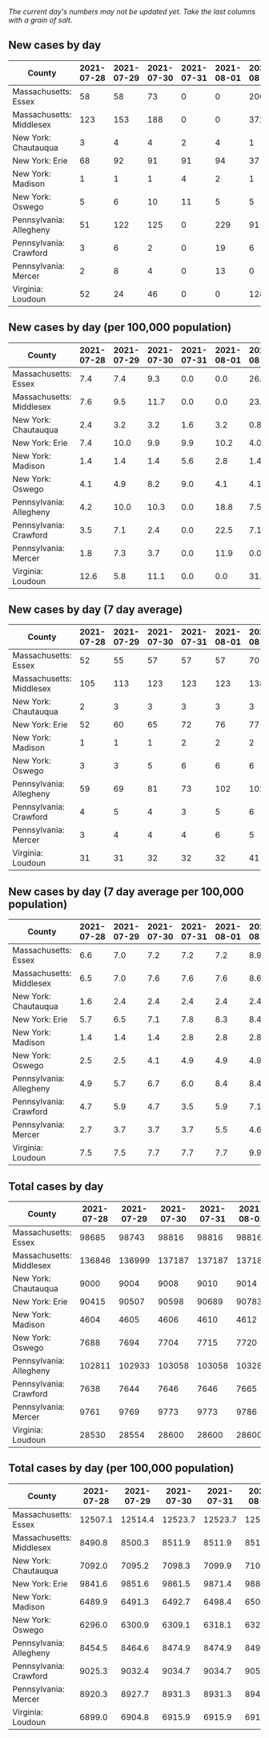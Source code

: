 _The current day's numbers may not be updated yet. Take the last columns with a grain of salt._
## New cases by day

| County | 2021-07-28 | 2021-07-29 | 2021-07-30 | 2021-07-31 | 2021-08-01 | 2021-08-02 | 2021-08-03 |
| --- | --- | --- | --- | --- | --- | --- | --- |
| Massachusetts: Essex | 58 | 58 | 73 | 0 | 0 | 206 |  |
| Massachusetts: Middlesex | 123 | 153 | 188 | 0 | 0 | 372 |  |
| New York: Chautauqua | 3 | 4 | 4 | 2 | 4 | 1 |  |
| New York: Erie | 68 | 92 | 91 | 91 | 94 | 37 |  |
| New York: Madison | 1 | 1 | 1 | 4 | 2 | 1 |  |
| New York: Oswego | 5 | 6 | 10 | 11 | 5 | 5 |  |
| Pennsylvania: Allegheny | 51 | 122 | 125 | 0 | 229 | 91 |  |
| Pennsylvania: Crawford | 3 | 6 | 2 | 0 | 19 | 6 |  |
| Pennsylvania: Mercer | 2 | 8 | 4 | 0 | 13 | 0 |  |
| Virginia: Loudoun | 52 | 24 | 46 | 0 | 0 | 128 |  |

## New cases by day (per 100,000 population)

| County | 2021-07-28 | 2021-07-29 | 2021-07-30 | 2021-07-31 | 2021-08-01 | 2021-08-02 | 2021-08-03 |
| --- | --- | --- | --- | --- | --- | --- | --- |
| Massachusetts: Essex | 7.4 | 7.4 | 9.3 | 0.0 | 0.0 | 26.1 |  |
| Massachusetts: Middlesex | 7.6 | 9.5 | 11.7 | 0.0 | 0.0 | 23.1 |  |
| New York: Chautauqua | 2.4 | 3.2 | 3.2 | 1.6 | 3.2 | 0.8 |  |
| New York: Erie | 7.4 | 10.0 | 9.9 | 9.9 | 10.2 | 4.0 |  |
| New York: Madison | 1.4 | 1.4 | 1.4 | 5.6 | 2.8 | 1.4 |  |
| New York: Oswego | 4.1 | 4.9 | 8.2 | 9.0 | 4.1 | 4.1 |  |
| Pennsylvania: Allegheny | 4.2 | 10.0 | 10.3 | 0.0 | 18.8 | 7.5 |  |
| Pennsylvania: Crawford | 3.5 | 7.1 | 2.4 | 0.0 | 22.5 | 7.1 |  |
| Pennsylvania: Mercer | 1.8 | 7.3 | 3.7 | 0.0 | 11.9 | 0.0 |  |
| Virginia: Loudoun | 12.6 | 5.8 | 11.1 | 0.0 | 0.0 | 31.0 |  |

## New cases by day (7 day average)

| County | 2021-07-28 | 2021-07-29 | 2021-07-30 | 2021-07-31 | 2021-08-01 | 2021-08-02 | 2021-08-03 |
| --- | --- | --- | --- | --- | --- | --- | --- |
| Massachusetts: Essex | 52 | 55 | 57 | 57 | 57 | 70 |  |
| Massachusetts: Middlesex | 105 | 113 | 123 | 123 | 123 | 138 |  |
| New York: Chautauqua | 2 | 3 | 3 | 3 | 3 | 3 |  |
| New York: Erie | 52 | 60 | 65 | 72 | 76 | 77 |  |
| New York: Madison | 1 | 1 | 1 | 2 | 2 | 2 |  |
| New York: Oswego | 3 | 3 | 5 | 6 | 6 | 6 |  |
| Pennsylvania: Allegheny | 59 | 69 | 81 | 73 | 102 | 102 |  |
| Pennsylvania: Crawford | 4 | 5 | 4 | 3 | 5 | 6 |  |
| Pennsylvania: Mercer | 3 | 4 | 4 | 4 | 6 | 5 |  |
| Virginia: Loudoun | 31 | 31 | 32 | 32 | 32 | 41 |  |

## New cases by day (7 day average per 100,000 population)

| County | 2021-07-28 | 2021-07-29 | 2021-07-30 | 2021-07-31 | 2021-08-01 | 2021-08-02 | 2021-08-03 |
| --- | --- | --- | --- | --- | --- | --- | --- |
| Massachusetts: Essex | 6.6 | 7.0 | 7.2 | 7.2 | 7.2 | 8.9 |  |
| Massachusetts: Middlesex | 6.5 | 7.0 | 7.6 | 7.6 | 7.6 | 8.6 |  |
| New York: Chautauqua | 1.6 | 2.4 | 2.4 | 2.4 | 2.4 | 2.4 |  |
| New York: Erie | 5.7 | 6.5 | 7.1 | 7.8 | 8.3 | 8.4 |  |
| New York: Madison | 1.4 | 1.4 | 1.4 | 2.8 | 2.8 | 2.8 |  |
| New York: Oswego | 2.5 | 2.5 | 4.1 | 4.9 | 4.9 | 4.9 |  |
| Pennsylvania: Allegheny | 4.9 | 5.7 | 6.7 | 6.0 | 8.4 | 8.4 |  |
| Pennsylvania: Crawford | 4.7 | 5.9 | 4.7 | 3.5 | 5.9 | 7.1 |  |
| Pennsylvania: Mercer | 2.7 | 3.7 | 3.7 | 3.7 | 5.5 | 4.6 |  |
| Virginia: Loudoun | 7.5 | 7.5 | 7.7 | 7.7 | 7.7 | 9.9 |  |

## Total cases by day

| County | 2021-07-28 | 2021-07-29 | 2021-07-30 | 2021-07-31 | 2021-08-01 | 2021-08-02 | 2021-08-03 |
| --- | --- | --- | --- | --- | --- | --- | --- |
| Massachusetts: Essex | 98685 | 98743 | 98816 | 98816 | 98816 | 99022 |  |
| Massachusetts: Middlesex | 136846 | 136999 | 137187 | 137187 | 137187 | 137559 |  |
| New York: Chautauqua | 9000 | 9004 | 9008 | 9010 | 9014 | 9015 |  |
| New York: Erie | 90415 | 90507 | 90598 | 90689 | 90783 | 90820 |  |
| New York: Madison | 4604 | 4605 | 4606 | 4610 | 4612 | 4613 |  |
| New York: Oswego | 7688 | 7694 | 7704 | 7715 | 7720 | 7725 |  |
| Pennsylvania: Allegheny | 102811 | 102933 | 103058 | 103058 | 103287 | 103378 |  |
| Pennsylvania: Crawford | 7638 | 7644 | 7646 | 7646 | 7665 | 7671 |  |
| Pennsylvania: Mercer | 9761 | 9769 | 9773 | 9773 | 9786 | 9786 |  |
| Virginia: Loudoun | 28530 | 28554 | 28600 | 28600 | 28600 | 28728 |  |

## Total cases by day (per 100,000 population)

| County | 2021-07-28 | 2021-07-29 | 2021-07-30 | 2021-07-31 | 2021-08-01 | 2021-08-02 | 2021-08-03 |
| --- | --- | --- | --- | --- | --- | --- | --- |
| Massachusetts: Essex | 12507.1 | 12514.4 | 12523.7 | 12523.7 | 12523.7 | 12549.8 |  |
| Massachusetts: Middlesex | 8490.8 | 8500.3 | 8511.9 | 8511.9 | 8511.9 | 8535.0 |  |
| New York: Chautauqua | 7092.0 | 7095.2 | 7098.3 | 7099.9 | 7103.1 | 7103.9 |  |
| New York: Erie | 9841.6 | 9851.6 | 9861.5 | 9871.4 | 9881.7 | 9885.7 |  |
| New York: Madison | 6489.9 | 6491.3 | 6492.7 | 6498.4 | 6501.2 | 6502.6 |  |
| New York: Oswego | 6296.0 | 6300.9 | 6309.1 | 6318.1 | 6322.2 | 6326.3 |  |
| Pennsylvania: Allegheny | 8454.5 | 8464.6 | 8474.9 | 8474.9 | 8493.7 | 8501.2 |  |
| Pennsylvania: Crawford | 9025.3 | 9032.4 | 9034.7 | 9034.7 | 9057.2 | 9064.3 |  |
| Pennsylvania: Mercer | 8920.3 | 8927.7 | 8931.3 | 8931.3 | 8943.2 | 8943.2 |  |
| Virginia: Loudoun | 6899.0 | 6904.8 | 6915.9 | 6915.9 | 6915.9 | 6946.9 |  |
